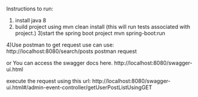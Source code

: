 Instructions to run:
1) install java 8
2) build project using mvn clean install (this will run tests associated with
project.)
3)start the spring boot project 
   mvn spring-boot:run
   
4)Use postman to get request
use can use: http://localhost:8080/search/posts postman request

or
You can access the swagger docs here.
http://localhost:8080/swagger-ui.html

execute the request using this url: http://localhost:8080/swagger-ui.html#/admin-event-controller/getUserPostListUsingGET